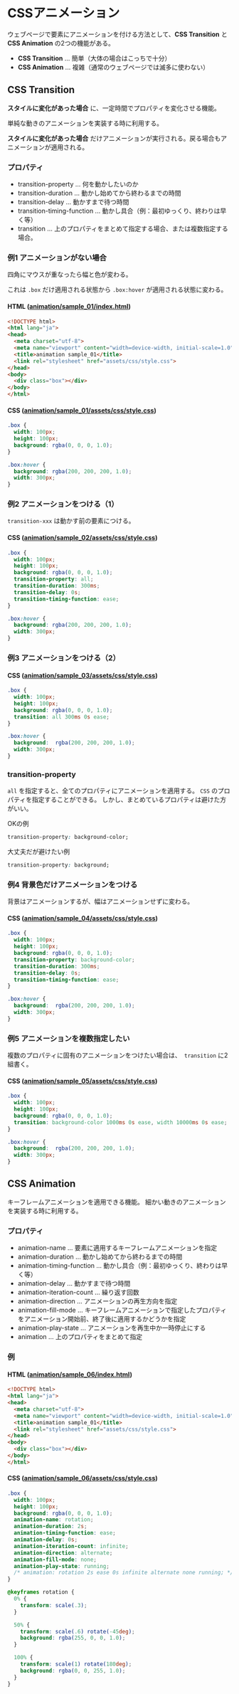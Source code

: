 # CSSアニメーション

ウェブページで要素にアニメーションを付ける方法として、__CSS Transition__ と __CSS Animation__ の2つの機能がある。

- __CSS Transition__ ... 簡単（大体の場合はこっちで十分）
- __CSS Animation__ ... 複雑（通常のウェブページでは滅多に使わない）

## CSS Transition

__スタイルに変化があった場合__ に、一定時間でプロパティを変化させる機能。

単純な動きのアニメーションを実装する時に利用する。

__スタイルに変化があった場合__ だけアニメーションが実行される。戻る場合もアニメーションが適用される。

### プロパティ

- transition-property ... 何を動かしたいのか
- transition-duration ... 動かし始めてから終わるまでの時間
- transition-delay ... 動かすまで待つ時間
- transition-timing-function ... 動かし具合（例：最初ゆっくり、終わりは早く等）
- transition ... 上のプロパティをまとめて指定する場合、または複数指定する場合。

### 例1 アニメーションがない場合

四角にマウスが重なったら幅と色が変わる。

これは `.box` だけ適用される状態から `.box:hover` が適用される状態に変わる。

#### HTML ([animation/sample_01/index.html](animation/sample_01/index.html))

````html
<!DOCTYPE html>
<html lang="ja">
<head>
  <meta charset="utf-8">
  <meta name="viewport" content="width=device-width, initial-scale=1.0">
  <title>animation sample_01</title>
  <link rel="stylesheet" href="assets/css/style.css">
</head>
<body>
  <div class="box"></div>
</body>
</html>
````

#### CSS ([animation/sample_01/assets/css/style.css](animation/sample_01/assets/css/style.css))

````css
.box {
  width: 100px;
  height: 100px;
  background: rgba(0, 0, 0, 1.0);
}

.box:hover {
  background: rgba(200, 200, 200, 1.0);
  width: 300px;
}
````

### 例2 アニメーションをつける（1）

`transition-xxx` は動かす前の要素につける。

#### CSS ([animation/sample_02/assets/css/style.css](animation/sample_02/assets/css/style.css))

````css
.box {
  width: 100px;
  height: 100px;
  background: rgba(0, 0, 0, 1.0);
  transition-property: all;
  transition-duration: 300ms;
  transition-delay: 0s;
  transition-timing-function: ease;
}

.box:hover {
  background: rgba(200, 200, 200, 1.0);
  width: 300px;
}
````

### 例3 アニメーションをつける（2）

#### CSS ([animation/sample_03/assets/css/style.css](animation/sample_03/assets/css/style.css))

````css
.box {
  width: 100px;
  height: 100px;
  background: rgba(0, 0, 0, 1.0);
  transition: all 300ms 0s ease;
}

.box:hover {
  background:  rgba(200, 200, 200, 1.0);
  width: 300px;
}
````

### transition-property

`all` を指定すると、全てのプロパティにアニメーションを適用する。
`CSS` のプロパティを指定することができる。
しかし、まとめているプロパティは避けた方がいい。

OKの例

````css
transition-property: background-color;
````

大丈夫だが避けたい例

````css
transition-property: background;
````


### 例4 背景色だけアニメーションをつける

背景はアニメーションするが、幅はアニメーションせずに変わる。

#### CSS ([animation/sample_04/assets/css/style.css](animation/sample_04/assets/css/style.css))

````css
.box {
  width: 100px;
  height: 100px;
  background: rgba(0, 0, 0, 1.0);
  transition-property: background-color;
  transition-duration: 300ms;
  transition-delay: 0s;
  transition-timing-function: ease;
}

.box:hover {
  background:  rgba(200, 200, 200, 1.0);
  width: 300px;
}
````

### 例5 アニメーションを複数指定したい

複数のプロパティに固有のアニメーションをつけたい場合は、` transition` に2組書く。

#### CSS ([animation/sample_05/assets/css/style.css](animation/sample_05/assets/css/style.css))

````css
.box {
  width: 100px;
  height: 100px;
  background: rgba(0, 0, 0, 1.0);
  transition: background-color 1000ms 0s ease, width 10000ms 0s ease;
}

.box:hover {
  background:  rgba(200, 200, 200, 1.0);
  width: 300px;
}
````


## CSS Animation

キーフレームアニメーションを適用できる機能。
細かい動きのアニメーションを実装する時に利用する。

### プロパティ

- animation-name ... 要素に適用するキーフレームアニメーションを指定
- animation-duration ... 動かし始めてから終わるまでの時間
- animation-timing-function ... 動かし具合（例：最初ゆっくり、終わりは早く等）
- animation-delay ... 動かすまで待つ時間
- animation-iteration-count ... 繰り返す回数
- animation-direction ... アニメーションの再生方向を指定
- animation-fill-mode ... キーフレームアニメーションで指定したプロパティをアニメーション開始前、終了後に適用するかどうかを指定
- animation-play-state ... アニメーションを再生中か一時停止にする
- animation ... 上のプロパティをまとめて指定

### 例

#### HTML ([animation/sample_06/index.html](animation/sample_0/index.html))

````html
<!DOCTYPE html>
<html lang="ja">
<head>
  <meta charset="utf-8">
  <meta name="viewport" content="width=device-width, initial-scale=1.0">
  <title>animation sample_01</title>
  <link rel="stylesheet" href="assets/css/style.css">
</head>
<body>
  <div class="box"></div>
</body>
</html>
````

#### CSS ([animation/sample_06/assets/css/style.css](animation/sample_06/assets/css/style.css))

````css
.box {
  width: 100px;
  height: 100px;
  background: rgba(0, 0, 0, 1.0);
  animation-name: rotation;
  animation-duration: 2s;
  animation-timing-function: ease;
  animation-delay: 0s;
  animation-iteration-count: infinite;
  animation-direction: alternate;
  animation-fill-mode: none;
  animation-play-state: running;
  /* animation: rotation 2s ease 0s infinite alternate none running; */
}

@keyframes rotation {
  0% {
    transform: scale(.3);
  }

  50% {
    transform: scale(.6) rotate(-45deg);
    background: rgba(255, 0, 0, 1.0);
  }

  100% {
    transform: scale(1) rotate(180deg);
    background: rgba(0, 0, 255, 1.0);
  }
}
````